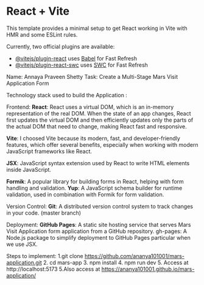 # React + Vite

This template provides a minimal setup to get React working in Vite with HMR and some ESLint rules.

Currently, two official plugins are available:

- [@vitejs/plugin-react](https://github.com/vitejs/vite-plugin-react/blob/main/packages/plugin-react/README.md) uses [Babel](https://babeljs.io/) for Fast Refresh
- [@vitejs/plugin-react-swc](https://github.com/vitejs/vite-plugin-react-swc) uses [SWC](https://swc.rs/) for Fast Refresh


Name: Annaya Praveen Shetty
Task: Create a Multi-Stage Mars Visit Application Form

Technology stack used to build the Application :

Frontend:
**React**: React uses a virtual DOM, which is an in-memory representation of the real DOM. When the state of an app changes, React first updates the virtual DOM and then efficiently updates only the parts of the actual DOM that need to change, making React fast and responsive.

**Vite**: I choosed Vite because its modern, fast, and developer-friendly features, which offer several benefits, especially when working with modern JavaScript frameworks like React.

**JSX**: JavaScript syntax extension used by React to write HTML elements inside JavaScript.

**Formik**: A popular library for building forms in React, helping with form handling and validation.
**Yup**: A JavaScript schema builder for runtime validation, used in combination with Formik for form validation.

Version Control:
**Git**: A distributed version control system to track changes in your code.
(master branch)


Deployment:
**GitHub Pages**: A static site hosting service that serves Mars Visit Application form application from a GitHub repository.
gh-pages: A Node.js package to simplify deployment to GitHub Pages particular when we use JSX.


Steps to implement:
1.git clone https://github.com/ananya101001/mars-application.git
2. cd mars-app
3. npm install
4. npm run dev
5. Access at http://localhost:5173
5.Also access at https://ananya101001.github.io/mars-application/


